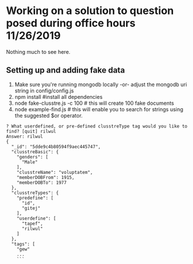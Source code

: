 # Working on a solution to question posed during office hours 11/26/2019

Nothing much to see here.

## Setting up and adding fake data

1. Make sure you're running mongodb locally -or- adjust the mongodb uri string in config/config.js
2. npm install #install all dependencies
3. node fake-clusstre.js -c 100 # this will create 100 fake documents
4. node example-find.js # this will enable you to search for strings using the suggested $or operator.

```
? What userdefined, or pre-defined clusstreType tag would you like to find? [quit] rilwul
Answer: rilwul
{
  "_id": "5dde9c4b80594f9aec445747",
  "clusstreBasic": {
    "genders": [
      "Male"
    ],
    "clusstreName": "voluptatem",
    "memberDOBFrom": 1915,
    "memberDOBTo": 1977
  },
  "clusstreTypes": {
    "predefine": [
      "id",
      "gitej"
    ],
    "userdefine": [
      "tapef",
      "rilwul"
    ]
  },
  "tags": [
    "gew"
    ...
    ```